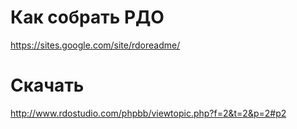 # Как собрать РДО
https://sites.google.com/site/rdoreadme/

# Скачать
http://www.rdostudio.com/phpbb/viewtopic.php?f=2&t=2&p=2#p2
